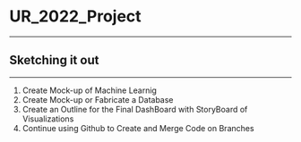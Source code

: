 # UR_2022_Project
---

## Sketching it out
---
1. Create Mock-up of Machine Learnig
2. Create Mock-up or Fabricate a Database
3. Create an Outline for the Final DashBoard with StoryBoard of Visualizations
4. Continue using Github to Create and Merge Code on Branches
